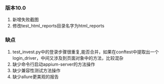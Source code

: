 ### 版本10.0
1. 新增失败截图
2. 修改test_html_reports目录名字为html_reports


### 缺点
1. test_invest.py中的登录步骤很重复,能否合并，如果在conftest中提取出一个login_driver，中间又涉及到页面对象中的方法，比较混杂
2. 缺少命令行启动appium-server的方法操作
3. 缺少兼容性测试方法操作
4. 缺少allure更美观的报告


  